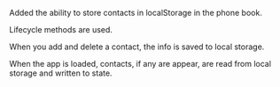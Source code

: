 Added the ability to store contacts in localStorage in the phone book.

Lifecycle methods are used.

When you add and delete a contact, the info is saved to local storage.

When the app is loaded, contacts, if any are appear, are read from local storage and written to state.
